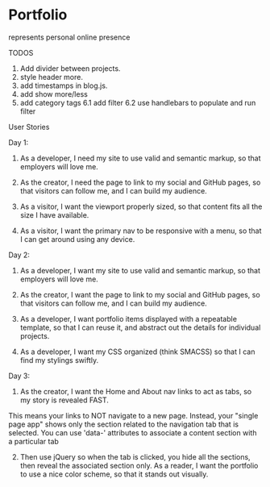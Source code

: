 # Portfolio
represents personal online presence

TODOS

1. Add divider between projects.
2. style header more.
3. add timestamps in blog.js.
4. add show more/less
5. add category tags
6.1 add filter
  6.2 use handlebars to populate and run filter

User Stories

Day 1:

1. As a developer, I need my site to use valid and semantic markup, so that employers will love me.

2. As the creator, I need the page to link to my social and GitHub pages, so that visitors can follow me, and I can build my audience.

3. As a visitor, I want the viewport properly sized, so that content fits all the size I have available.

4. As a visitor, I want the primary nav to be responsive with a menu, so that I can get around using any device.

Day 2:

1. As a developer, I want my site to use valid and semantic markup, so that employers will love me.

2. As the creator, I want the page to link to my social and GitHub pages, so that visitors can follow me, and I can build my audience.

3. As a developer, I want portfolio items displayed with a repeatable template, so that I can reuse it, and abstract out the details for individual projects.

4. As a developer, I want my CSS organized (think SMACSS) so that I can find my stylings swiftly.

Day 3:

1. As the creator, I want the Home and About nav links to act as tabs, so my story is revealed FAST.

  This means your links to NOT navigate to a new page.
  Instead, your "single page app" shows only the section related to the navigation tab that is selected.
  You can use 'data-' attributes to associate a content section with a particular tab

2. Then use jQuery so when the tab is clicked, you hide all the sections, then reveal the associated section only.
As a reader, I want the portfolio to use a nice color scheme, so that it stands out visually.
